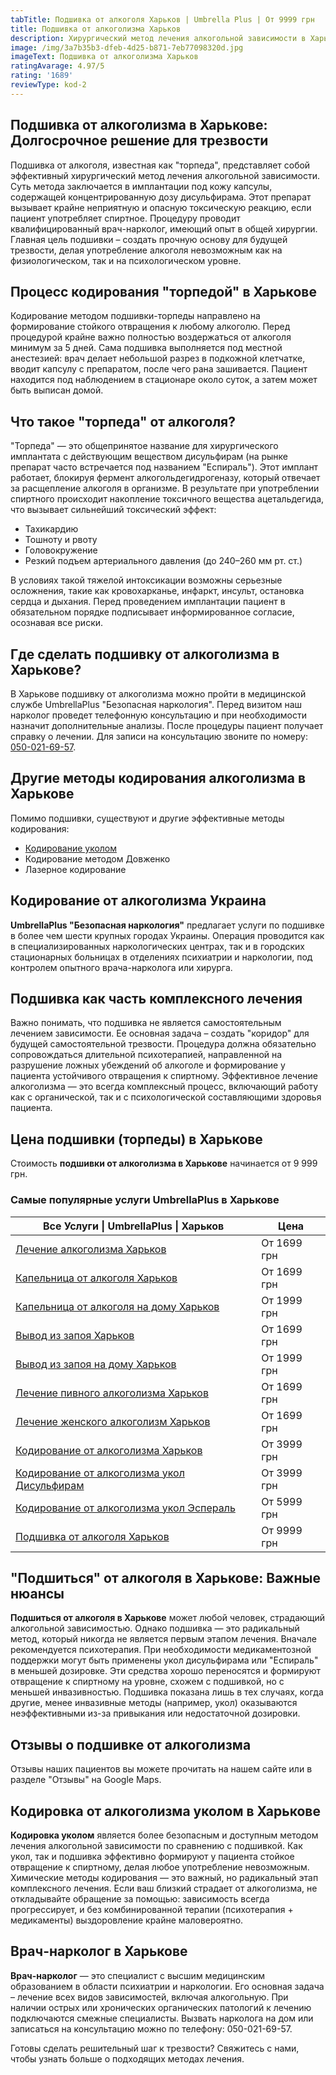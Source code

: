 ```yaml
---
tabTitle: Подшивка от алкоголя Харьков | Umbrella Plus | От 9999 грн
title: Подшивка от алкоголизма Харьков
description: Хирургический метод лечения алкогольной зависимости в Харькове
image: /img/3a7b35b3-dfeb-4d25-b871-7eb77098320d.jpg
imageText: Подшивка от алкоголизма Харьков
ratingAvarage: 4.97/5
rating: '1689'
reviewType: kod-2
---
```


## Подшивка от алкоголизма в Харькове: Долгосрочное решение для трезвости

Подшивка от алкоголя, известная как "торпеда", представляет собой эффективный хирургический метод лечения алкогольной зависимости. Суть метода заключается в имплантации под кожу капсулы, содержащей концентрированную дозу дисульфирама. Этот препарат вызывает крайне неприятную и опасную токсическую реакцию, если пациент употребляет спиртное. Процедуру проводит квалифицированный врач-нарколог, имеющий опыт в общей хирургии. Главная цель подшивки – создать прочную основу для будущей трезвости, делая употребление алкоголя невозможным как на физиологическом, так и на психологическом уровне.

## Процесс кодирования "торпедой" в Харькове

Кодирование методом подшивки-торпеды направлено на формирование стойкого отвращения к любому алкоголю. Перед процедурой крайне важно полностью воздержаться от алкоголя минимум за 5 дней. Сама подшивка выполняется под местной анестезией: врач делает небольшой разрез в подкожной клетчатке, вводит капсулу с препаратом, после чего рана зашивается. Пациент находится под наблюдением в стационаре около суток, а затем может быть выписан домой.

## Что такое "торпеда" от алкоголя?

"Торпеда" — это общепринятое название для хирургического имплантата с действующим веществом дисульфирам (на рынке препарат часто встречается под названием "Еспираль"). Этот имплант работает, блокируя фермент алкогольдегидрогеназу, который отвечает за расщепление алкоголя в организме. В результате при употреблении спиртного происходит накопление токсичного вещества ацетальдегида, что вызывает сильнейший токсический эффект:

* Тахикардию
* Тошноту и рвоту
* Головокружение
* Резкий подъем артериального давления (до 240–260 мм рт. ст.)

В условиях такой тяжелой интоксикации возможны серьезные осложнения, такие как кровохарканье, инфаркт, инсульт, остановка сердца и дыхания. Перед проведением имплантации пациент в обязательном порядке подписывает информированное согласие, осознавая все риски.

## Где сделать подшивку от алкоголизма в Харькове?

В Харькове подшивку от алкоголизма можно пройти в медицинской службе UmbrellaPlus "Безопасная наркология". Перед визитом наш нарколог проведет телефонную консультацию и при необходимости назначит дополнительные анализы. После процедуры пациент получает справку о лечении. Для записи на консультацию звоните по номеру: [050-021-69-57](tel:0500216957).

## Другие методы кодирования алкоголизма в Харькове

Помимо подшивки, существуют и другие эффективные методы кодирования:

* [Кодирование уколом](https://umbrella-plus.com.ua/kharkiv/kodirovka-ot-alkogolia-kharkiv/)
* Кодирование методом Довженко
* Лазерное кодирование

## Кодирование от алкоголизма Украина

**UmbrellaPlus "Безопасная наркология"** предлагает услуги по подшивке в более чем шести крупных городах Украины. Операция проводится как в специализированных наркологических центрах, так и в городских стационарных больницах в отделениях психиатрии и наркологии, под контролем опытного врача-нарколога или хирурга.

## Подшивка как часть комплексного лечения

Важно понимать, что подшивка не является самостоятельным лечением зависимости. Ее основная задача – создать "коридор" для будущей самостоятельной трезвости. Процедура должна обязательно сопровождаться длительной психотерапией, направленной на разрушение ложных убеждений об алкоголе и формирование у пациента устойчивого отвращения к спиртному. Эффективное лечение алкоголизма — это всегда комплексный процесс, включающий работу как с органической, так и с психологической составляющими здоровья пациента.

## Цена подшивки (торпеды) в Харькове

Стоимость **подшивки от алкоголизма в Харькове** начинается от 9 999 грн.

### Самые популярные услуги UmbrellaPlus в Харькове

| Все Услуги \| UmbrellaPlus \| Харьков                                                                                          | Цена        |
| ------------------------------------------------------------------------------------------------------------------------------ | ----------- |
| [Лечение алкоголизма Харьков](https://umbrella-plus.com.ua/kharkiv/lechenie-alkogolizma-kharkiv/)                              | От 1699 грн |
| [Капельница от алкоголя Харьков](https://umbrella-plus.com.ua/kharkiv/kapelnica_ot_alkogola_kharkiv/)                          | От 1699 грн |
| [Капельница от алкоголя на дому Харьков](https://umbrella-plus.com.ua/kharkiv/kapelnica_ot_alkogola_na_domy_kharkiv/)          | От 1999 грн |
| [Вывод из запоя Харьков](https://umbrella-plus.com.ua/kharkiv/vivod-iz-zapoia-kharkiv/)                                        | От 1699 грн |
| [Вывод из запоя на дому Харьков](https://umbrella-plus.com.ua/kharkiv/vivod-iz-zapoia-na-domy-kharkiv/)                        | От 1999 грн |
| [Лечение пивного алкоголизма Харьков](https://umbrella-plus.com.ua/kharkiv/lechenie-pivnogo-alkogolizma-kharkiv/)              | От 1699 грн |
| [Лечение женского алкоголизм Харьков](https://umbrella-plus.com.ua/kharkiv/lechenie-jenskogo-alkogolizma-kharkiv/)             | От 1699 грн |
| [Кодирование от алкоголизма Харьков](https://umbrella-plus.com.ua/kharkiv/kodirovka-ot-alkogolia-kharkiv/)                     | От 3999 грн |
| [Кодирование от алкоголизма укол Дисульфирам](https://umbrella-plus.com.ua/kharkiv/kodirovka-ot-alkogolia-disulfiram-kharkiv/) | От 3999 грн |
| [Кодирование от алкоголизма укол Эспераль](https://umbrella-plus.com.ua/kharkiv/kodirovka-ot-alkogolizma-espiarl-kharkiv/)     | От 5999 грн |
| [Подшивка от алкоголя Харьков](https://umbrella-plus.com.ua/kharkiv/podshivka_ot_alkogolizma_kharkiv/)                         | От 9999 грн |

## "Подшиться" от алкоголя в Харькове: Важные нюансы

**Подшиться от алкоголя в Харькове** может любой человек, страдающий алкогольной зависимостью. Однако подшивка — это радикальный метод, который никогда не является первым этапом лечения. Вначале рекомендуется психотерапия. При необходимости медикаментозной поддержки могут быть применены укол дисульфирама или "Еспираль" в меньшей дозировке. Эти средства хорошо переносятся и формируют отвращение к спиртному на уровне, схожем с подшивкой, но с меньшей инвазивностью. Подшивка показана лишь в тех случаях, когда другие, менее инвазивные методы (например, укол) оказываются неэффективными из-за привыкания или недостаточной дозировки.

## Отзывы о подшивке от алкоголизма

Отзывы наших пациентов вы можете прочитать на нашем сайте или в разделе "Отзывы" на Google Maps.

## Кодировка от алкоголизма уколом в Харькове

**Кодировка уколом** является более безопасным и доступным методом лечения алкогольной зависимости по сравнению с подшивкой. Как укол, так и подшивка эффективно формируют у пациента стойкое отвращение к спиртному, делая любое употребление невозможным. Химические методы кодирования — это важный, но радикальный этап комплексного лечения. Если ваш близкий страдает от алкоголизма, не откладывайте обращение за помощью: зависимость всегда прогрессирует, и без комбинированной терапии (психотерапия + медикаменты) выздоровление крайне маловероятно.

## Врач-нарколог в Харькове

**Врач-нарколог** — это специалист с высшим медицинским образованием в области психиатрии и наркологии. Его основная задача – лечение всех видов зависимостей, включая алкогольную. При наличии острых или хронических органических патологий к лечению подключаются смежные специалисты. Вызвать нарколога на дом или записаться на консультацию можно по телефону: 050-021-69-57.

Готовы сделать решительный шаг к трезвости? Свяжитесь с нами, чтобы узнать больше о подходящих методах лечения.
